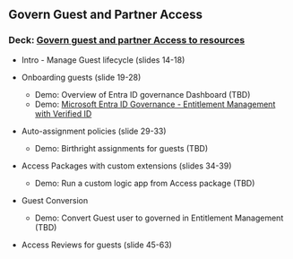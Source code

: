 ## Govern Guest and Partner Access 
### Deck: [Govern guest and partner Access to resources](https://github.com/microsoft/EntraIDGovernance-Training/blob/main/POCBOX/Govern%20Guest%20and%20Partner%20Access/IGAPOC%20-%20Govern%20guest%20and%20partner%20access%20to%20resources.pptx)

-  Intro - Manage Guest lifecycle (slides 14-18)  
-  Onboarding guests (slide 19-28)
   - Demo: Overview of Entra ID governance Dashboard (TBD)
   - Demo: [Microsoft Entra ID Governance - Entitlement Management with Verified ID](https://youtu.be/62PqlLuxFGI) 

- Auto-assignment policies (slide 29-33)
  - Demo: Birthright assignments for guests (TBD) 

- Access Packages with custom extensions (slides 34-39)
  - Demo: Run a custom logic app from Access package (TBD)   

- Guest Conversion 
  - Demo: Convert Guest user to governed in Entitlement Management (TBD) 
    
- Access Reviews for guests (slide 45-63) 


